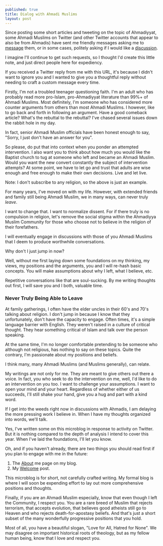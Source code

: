 ```yaml
---
published: true
title: Dialog with Ahmadi Muslims
layout: post
---
```

Since posting some short articles and tweeting on the topic of Ahmadiyyat, some Ahmadi Muslims on Twitter (and other Twitter accounts that appear to also be from Ahmadis) have sent me friendly messages asking me to [message](https://twitter.com/trueislam_1/status/715011793157021696) them, or in some cases, politely asking if I would like a [discussion](https://twitter.com/FarhanIqbal1/status/715165149431250944).

I imagine I'll continue to get such requests, so I thought I'd create this little note, and just direct people here for expediency. 

If you received a Twitter reply from me with this URL, it's because I didn't want to ignore you and I wanted to give you a thoughtful reply without needing to craft a custom message every time.

Firstly, I'm not a troubled teenager questioning faith. I'm an adult who has probably read more pro-Islam, pro-Ahmadiyyat literature than 99%+ of Ahmadi Muslims. Most definitely, I'm someone who has considered more counter arguments from others than most Ahmadi Muslims. I however, like to go back and forth in following an argument. Have a good comeback article? What's the rebuttal to the rebuttal? I've chased several issues down the rabbit hole in my day.

In fact, senior Ahmadi Muslim officials have been honest enough to say, "Sorry, I just don't have an answer for you". 

So please, do put that into context when you ponder an attempted intervention. I also want you to think about how much you would like the Baptist church to tug at someone who left and became an Ahmadi Muslim. Would you want the new convert constantly the subject of intervention attempts? At some point, we have to let go and trust that adults are wise enough and free enough to make their own decisions. Live and let live.

Note: I don't subscribe to any religion, so the above is just an example.

For many years, I've moved on with my life. However, with extended friends and family still being Ahmadi Muslim, we in many ways, can never truly _leave_.

I want to change that. I want to normalize dissent. For if there truly is no compulsion in religion, let's remove the social stigma within the Ahmadiyya Muslim Community for those who choose not to believe in the religion of their forefathers.

I will eventually engage in discussions with those of you Ahmadi Muslims that I deem to produce worthwhile conversations.  

Why don't I just jump in now?

Well, without me first laying down some foundations on my thinking, my views, my positions and the arguments, you and I will re-hash basic concepts. You will make assumptions about why I left, what I believe, etc.

Repetitive conversations like that are soul-sucking. By me writing thoughts out first, I will save you and I both, valuable time.

### Never Truly Being Able to Leave

At family gatherings, I often have the elder uncles in their 60's and 70's talking about religion. I don't jump in because I know that they unfortunately, don't have the capacity to engage. Often times, it's a simple language barrier with English. They weren't raised in a culture of critical thought. They hear something critical of Islam and talk over the person speaking.

At the same time, I'm no longer comfortable pretending to be someone who although not religious, has nothing to say on these topics. Quite the contrary, I'm passionate about my positions and beliefs.

I think many, many Ahmadi Muslims (and Muslims generally), can relate.

My writings are not only for me. They are meant to give others out there a voice. In fact, you who seek to do the intervention on me, well, I'd like to do an intervention on you too. I want to challenge your assumptions. I want to open your mind and your heart. Regardless of whether either of us succeeds, I'll still shake your hand, give you a hug and part with a kind word.

If I get into the weeds right now in discussions with Ahmadis, I am delaying the more pressing work I believe in. When I have my thoughts organized into words, we'll talk.

Yes, I've written some on this microblog in response to activity on Twitter. But it is nothing compared to the depth of analysis I intend to cover this year. When I've laid the foundations, I'll let you know.

Oh, and if you haven't already, there are two things you should read first if you plan to engage with me in the future:

1. The [About](http://reasononfaith.org/about/) me page on my blog.
2. My [Welcome](http://reasononfaith.org/welcome/) post.

This microblog is for short, not carefully crafted writing. My formal blog is where I will soon be expending effort to lay out more comprehensive positions and thoughts.

Finally, if you are an Ahmadi Muslim especially, know that even though I left the Community, I respect you. You are a rare breed of Muslim that rejects terrorism, that accepts evolution, that believes good atheists still go to Heaven and who rejects death-for-apostasy beliefs. And that's just a short subset of the many wonderfully progressive positions that you hold.

Most of all, you have a beautiful slogan, "Love for All, Hatred for None". We may disagree on important historical roots of theology, but as my fellow human being, know that I love and respect you.